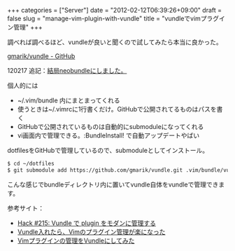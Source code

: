 +++
categories = ["Server"]
date = "2012-02-12T06:39:26+09:00"
draft = false
slug = "manage-vim-plugin-with-vundle"
title = "vundleでvimプラグイン管理"
+++

調べれば調べるほど、vundleが良いと聞くので試してみたら本当に良かった。

[gmarik/vundle - GitHub](https://github.com/gmarik/vundle)

120217 追記：[結局neobundleにしました。](http://fixture.jp/blog/2012/02/switching-to-neobundle/)

個人的には

- ~/.vim/bundle 内にまとまってくれる
- 使うときは~/.vimrcに1行書くだけ。GitHubで公開されてるものはパスを書く
- GitHubで公開されているものは自動的にsubmoduleになってくれる
- vi画面内で管理できる。:BundleInstall! で自動アップデートやばい

dotfilesをGitHubで管理しているので、submoduleとしてインストール。

```bash
$ cd ~/dotfiles
$ git submodule add https://github.com/gmarik/vundle.git .vim/bundle/vundle
```
こんな感じでbundleディレクトリ内に置いてvundle自体をvundleで管理できます。

参考サイト：

- [Hack #215: Vundle で plugin をモダンに管理する](http://vim-users.jp/2011/04/hack215/)
- [Vundle入れたら、Vimのプラグイン管理が楽になった](http://shanon-tech.blogspot.com/2011/08/vundlevim.html)
- [Vimプラグインの管理をVundleにしてみた](http://blog.cloudrider.net/2011/05/vimvundle.html)

